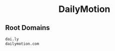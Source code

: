 


<h1 align="center">DailyMotion</h1>  


## Root Domains


```html
dai.ly
dailymotion.com
```  

<br>
